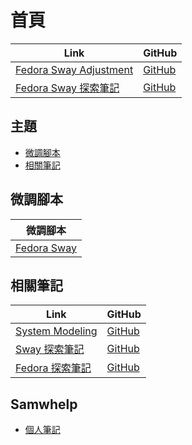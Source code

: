 

# 首頁

| Link | GitHub |
| ---- | ------ |
| [Fedora Sway Adjustment](https://samwhelp.github.io/fedora-sway-adjustment/) | [GitHub](https://github.com/samwhelp/fedora-sway-adjustment) |
| [Fedora Sway 探索筆記](https://samwhelp.github.io/note-about-fedora-sway/) | [GitHub](https://github.com/samwhelp/note-about-fedora-sway) |




## 主題

* [微調腳本](#微調腳本)
* [相關筆記](#相關筆記)




## 微調腳本

| 微調腳本 |
| -------- |
| [Fedora Sway](https://github.com/samwhelp/fedora-sway-adjustment/tree/main/prototype/main/sway-config/Main) |




## 相關筆記

| Link | GitHub |
| ---- | ------ |
| [System Modeling](https://samwhelp.github.io/system-modeling/) | [GitHub](https://github.com/samwhelp/system-modeling) |
| [Sway 探索筆記](https://samwhelp.github.io/note-about-swaywm/) | [GitHub](https://github.com/samwhelp/note-about-swaywm) |
| [Fedora 探索筆記](https://samwhelp.github.io/note-about-fedora/) | [GitHub](https://github.com/samwhelp/note-about-fedora) |




## Samwhelp

* [個人筆記](https://samwhelp.github.io/book/)
